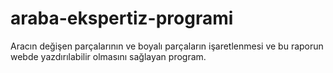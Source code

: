 # araba-ekspertiz-programi
Aracın değişen parçalarının ve boyalı parçaların işaretlenmesi ve bu raporun webde yazdırılabilir olmasını sağlayan program.
